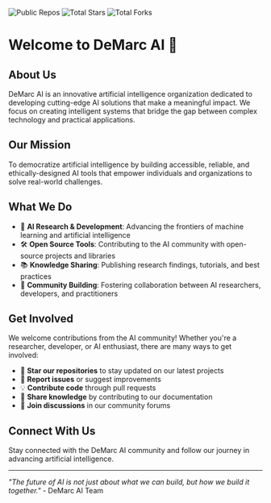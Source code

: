 <!-- Organization Stats Badges -->
![Public Repos](https://img.shields.io/badge/dynamic/json?color=blue&label=Public%20Repos&query=%24.public_repos&url=https%3A//api.github.com/orgs/demarc-ai)
![Total Stars](https://img.shields.io/badge/dynamic/json?color=yellow&label=Total%20Stars&query=%24.public_repos&url=https%3A//api.github.com/search/repositories%3Fq%3Dorg%3Ademarc-ai&suffix=%2B)
![Total Forks](https://img.shields.io/badge/dynamic/json?color=green&label=Total%20Forks&query=%24.total_count&url=https%3A//api.github.com/search/repositories%3Fq%3Dorg%3Ademarc-ai%20forks%3A%3E0)

# Welcome to DeMarc AI 🤖

## About Us

DeMarc AI is an innovative artificial intelligence organization dedicated to developing cutting-edge AI solutions that make a meaningful impact. We focus on creating intelligent systems that bridge the gap between complex technology and practical applications.

## Our Mission

To democratize artificial intelligence by building accessible, reliable, and ethically-designed AI tools that empower individuals and organizations to solve real-world challenges.

## What We Do

- 🧠 **AI Research & Development**: Advancing the frontiers of machine learning and artificial intelligence
- 🛠️ **Open Source Tools**: Contributing to the AI community with open-source projects and libraries
- 📚 **Knowledge Sharing**: Publishing research findings, tutorials, and best practices
- 🤝 **Community Building**: Fostering collaboration between AI researchers, developers, and practitioners

## Get Involved

We welcome contributions from the AI community! Whether you're a researcher, developer, or AI enthusiast, there are many ways to get involved:

- 🌟 **Star our repositories** to stay updated on our latest projects
- 🐛 **Report issues** or suggest improvements
- 💡 **Contribute code** through pull requests
- 📖 **Share knowledge** by contributing to our documentation
- 💬 **Join discussions** in our community forums

## Connect With Us

Stay connected with the DeMarc AI community and follow our journey in advancing artificial intelligence.

---

*"The future of AI is not just about what we can build, but how we build it together."* - DeMarc AI Team
